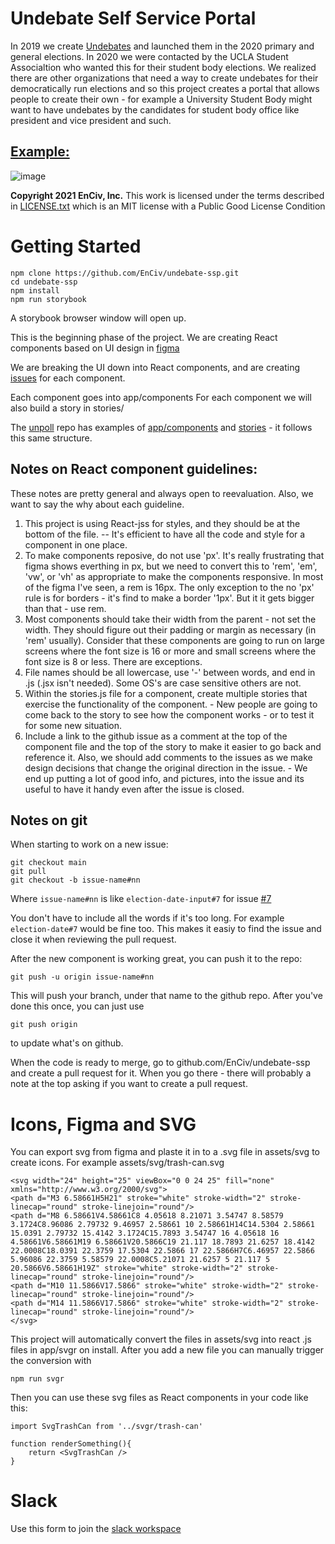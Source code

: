 # Undebate Self Service Portal

In 2019 we create [Undebates](https://github.com/EnCiv/undebate) and launched them in the 2020 primary and general elections. In 2020 we were contacted by the UCLA Student Associaltion who wanted this for their student body elections. We realized there are other organizations that need a way to create undebates for their democratically run elections and so this project creates a portal that allows people to create their own  - for example a University Student Body might want to have undebates by the candidates for student body office like president and vice president and such.

## [Example:](https://cc.enciv.org/country:us/organization:ucla-student-accociation/office:usac-president/2021-05-07)

![image](https://user-images.githubusercontent.com/3317487/133139497-b040d82c-cb7c-46b0-8a2b-e6a44b2ffcd3.png)

**Copyright 2021 EnCiv, Inc.** This work is licensed under the terms described in [LICENSE.txt](https://github.com/EnCiv/undebate/blob/master/LICENSE.txt) which is an MIT license with a Public Good License Condition

# Getting Started
```
npm clone https://github.com/EnCiv/undebate-ssp.git
cd undebate-ssp
npm install
npm run storybook
```
A storybook browser window will open up.

This is the beginning phase of the project.  We are creating React components based on UI design in [figma](https://www.figma.com/proto/IQKPx02pkBErpmhQoECoq9/Undebate?node-id=123%3A1694&scaling=min-zoom&page-id=102%3A2&starting-point-node-id=123%3A1694)

We are breaking the UI down into React components, and are creating [issues](https://github.com/EnCiv/undebate-ssp/issues) for each component.

Each component goes into app/components
For each component we will also build a story in stories/

The [unpoll](github.com/EnCiv/unpoll) repo has examples of [app/components](https://github.com/EnCiv/unpoll/tree/main/app/components) and [stories](https://github.com/EnCiv/unpoll/tree/main/stories) - it follows this same structure.

## Notes on React component guidelines:

These notes are pretty general and always open to reevaluation. Also, we want to say the why about each guideline. 

1. This project is using React-jss for styles, and they should be at the bottom of the file. -- It's efficient to have all the code and style for a component in one place.
2. To make components reposive, do not use 'px'.  It's really frustrating that figma shows everthing in px, but we need to convert this to 'rem', 'em', 'vw', or 'vh' as appropriate to make the components responsive. In most of the figma I've seen, a rem is 16px. The only exception to the no 'px' rule is for borders - it's find to make a border '1px'. But it it gets bigger than that - use rem. 
3. Most components should take their width from the parent - not set the width. They should figure out their padding or margin as necessary (in 'rem' usually). Consider that these components are going to run on large screens where the font size is 16 or more and small screens where the font size is 8 or less. There are exceptions. 
4. File names should be all lowercase, use '-' between words, and end in .js (.jsx isn't needed). Some OS's are case sensitive others are not. 
5. Within the stories.js file for a component, create multiple stories that exercise the functionality of the component. - New people are going to come back to the story to see how the component works - or to test it for some new situation. 
6. Include a link to the github issue as a comment at the top of the component file and the top of the story to make it easier to go back and reference it.  Also, we should add comments to the issues as we make design decisions that change the original direction in the issue. - We end up putting a lot of good info, and pictures, into the issue and its useful to have it handy even after the issue is closed.

## Notes on git
When starting to work on a new issue:
```
git checkout main
git pull
git checkout -b issue-name#nn
```
Where `issue-name#nn` is like `election-date-input#7` for issue [#7](https://github.com/EnCiv/undebate-ssp/issues/7)

You don't have to include all the words if it's too long. For example `election-date#7` would be fine too.  This makes it easiy to find the issue and close it when reviewing the pull request.

After the new component is working great, you can push it to the repo:
```
git push -u origin issue-name#nn
```
This will push your branch, under that name to the github repo.  After you've done this once, you can just use
```
git push origin
```
to update what's on github.

When the code is ready to merge, go to github.com/EnCiv/undebate-ssp and create a pull request for it.  When you go there - there will probably a note at the top asking if you want to create a pull request.

# Icons, Figma and SVG
You can export svg from figma and plaste it in to a .svg file in assets/svg to create icons. For example assets/svg/trash-can.svg

```
<svg width="24" height="25" viewBox="0 0 24 25" fill="none" xmlns="http://www.w3.org/2000/svg">
<path d="M3 6.58661H5H21" stroke="white" stroke-width="2" stroke-linecap="round" stroke-linejoin="round"/>
<path d="M8 6.58661V4.58661C8 4.05618 8.21071 3.54747 8.58579 3.1724C8.96086 2.79732 9.46957 2.58661 10 2.58661H14C14.5304 2.58661 15.0391 2.79732 15.4142 3.1724C15.7893 3.54747 16 4.05618 16 4.58661V6.58661M19 6.58661V20.5866C19 21.117 18.7893 21.6257 18.4142 22.0008C18.0391 22.3759 17.5304 22.5866 17 22.5866H7C6.46957 22.5866 5.96086 22.3759 5.58579 22.0008C5.21071 21.6257 5 21.117 5 20.5866V6.58661H19Z" stroke="white" stroke-width="2" stroke-linecap="round" stroke-linejoin="round"/>
<path d="M10 11.5866V17.5866" stroke="white" stroke-width="2" stroke-linecap="round" stroke-linejoin="round"/>
<path d="M14 11.5866V17.5866" stroke="white" stroke-width="2" stroke-linecap="round" stroke-linejoin="round"/>
</svg>
```
This project will automatically convert the files in assets/svg into react .js files in app/svgr on install. After you add a new file you can manually trigger the conversion with

```
npm run svgr
```
Then you can use these svg files as React components in your code like this:
```
import SvgTrashCan from '../svgr/trash-can'

function renderSomething(){
    return <SvgTrashCan />
}
```

# Slack
Use this form to join the [slack workspace](https://docs.google.com/forms/d/e/1FAIpQLSee58BUiy12dtloG9pLITsELcNldIwXcEtCotV9r95BZJSIVA/viewform)








